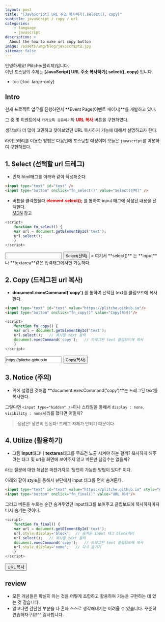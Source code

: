 ```yaml
---
layout: post
title: "[JavaScript] URL 주소 복사하기(.select(), copy)"
subtitle: javascript / copy / url
categories:
    - language
    - javascript
description: >
  About the how to make url copy button
image: /assets/img/blog/javascript2.jpg
sitemap: false
---
```


안녕하세요! Plitche(플리체)입니다.  
이번 포스팅의 주제는 **[JavaScript] URL 주소 복사하기(.select(), copy)** 입니다.

* toc
{:toc .large-only}

## Intro
현재 프로젝트 업무를 진행하면서 **Event Page(이벤트 페이지)**를 개발하고 있다.  

그 중 몇 이벤트에서 `카카오톡 공유하기`와 **<font color="red">URL 복사</font>** 버튼을 구현하였다.  

생각보다 더 많이 고민하고 찾아보았던 URL 복사하기 기능에 대해서 설명하고자 한다.  

라이브러리를 이용한 방법은 다음번에 포스팅할 예정이며 오늘은 `javascript`를 이용하여 구현하겠다.

## 1. Select (선택할 url 드레그)
- 먼저 html태그를 아래와 같이 작성해준다.
```html
<input type="text" id="text" />
<input type="button" onclick="fn_select()" value="Select(선택)" />
```  

- 버튼을 클릭했을때 **<font color="red">element.select();</font>** 를 통하여 input 태그에 작성된 내용을 선택한다.  
[MDN](https://developer.mozilla.org/en-US/docs/Web/API/HTMLInputElement/select) 참고  

```js
<script>
    function fn_select() {
	var url = document.getElementById('text');
	url.select();
    }
</script>
```  

<input type="text" id="text" />
<input type="button" onclick="fn_select()" value="Select(선택)" />
<script>
    function fn_select() {
	var url = document.getElementById('text');
	url.select();
    }
</script>  
> 여기서 **select()** 는 **input**나 **textarea**같은 입력태그에서만 가능하다.  

## 2. Copy (드레그된 url 복사)
- **document.execCommand('copy')** 를 통하여 선택된 text를 클립보드에 복사한다.
```html
<input type="text" id="text" value="https://plitche.github.io"/>
<input type="button" onclick="fn_copy()" value="Copy(복사)"/>
```  

```js
<script>
    function fn_copy() {
	var url = document.getElementById('text');
	url.select();	// 복사할 text 블럭
	document.execCommand('copy');	// 드레그된 text 클립보드에 복사
    }
</script>
```  
<input type="text" id="text2" value="https://plitche.github.io"/>
<input type="button" onclick="fn_copy()" value="Copy(복사)"/>
<script>
    function fn_copy() {
	var url = document.getElementById('text2');
    url.select();
    document.execCommand('copy');
    }
</script>

## 3. Notice (주의)
- 위에 설명한 것처럼 **document.execCommand('copy')**는 드레그된 text를 복사한다.  

그렇다면 `<input type="hidden" />`이나 스타일을 통해서 `display : none`, `visibility : none`처리를 했다면 어떨까?

> 정답은! 당연히 안된다! 드레그 자체가 안되기 때문이다.

## 4. Utilize (활용하기)
- 그럼 **input**태그나 **textarea**태그를 무조건 노출 시켜야 하는 걸까? 복사하게 해주려는 태그 및 url을 화면에 보여주지 않고 버튼만 남길수는 없을까?  

라는 질문에 대한 해답은 마찬가지로 '당연히 가능한 방법이 있다!' 이다.

아래와 같이 style을 통해서 뷰단에서 input 태그를 먼저 숨겨둔다.

```html
<input type="text" id="text" value="https://plitche.github.io" style="display: none;"/>
<input type="button" onclick="fn_final()" value="URL 복사"/>
```  

그리고 버튼을 누르는 순간 숨겨두었던 input태그를 보여주고 클립보드에 복사하자마자 다시 숨기는 것이다.

```js
<script>
    function fn_final() {
	var url = document.getElementById('text');
	url.style.display='block';	// 숨겨둔 input 태그 block처리
	url.select();	// 복사할 text 블럭
	document.execCommand('copy');	// 드레그된 text 클립보드에 복사
	url.style.display='none';	// 다시 숨기기
    }
</script>
```  
<input type="text" id="text4" value="https://plitche.github.io" style="display:none;"/>
<input type="button" onclick="fn_final()" value="URL 복사" />
<script>
    function fn_final() {
	var url = document.getElementById('text4');
	url.style.display='block';	// 숨겨둔 input 태그 block처리
	url.select();	// 복사할 text 블럭
	document.execCommand('copy');	// 드레그된 text 클립보드에 복사
	url.style.display='none';	// 다시 숨기기
	alert('URL이 복사되었습니다.');
    }
</script>

## review
* 모든 개념들은 확실히 아는 것을 어떻게 조합하고 활용하여 기능을 구현하는 데 있는 것 같습니다.  
* 알고나면 간단한 부분을 나 혼자 스스로 생각해내기는 어려울 수 있습니다. 꾸준히 연습하자구요!^^ 감사합니다.